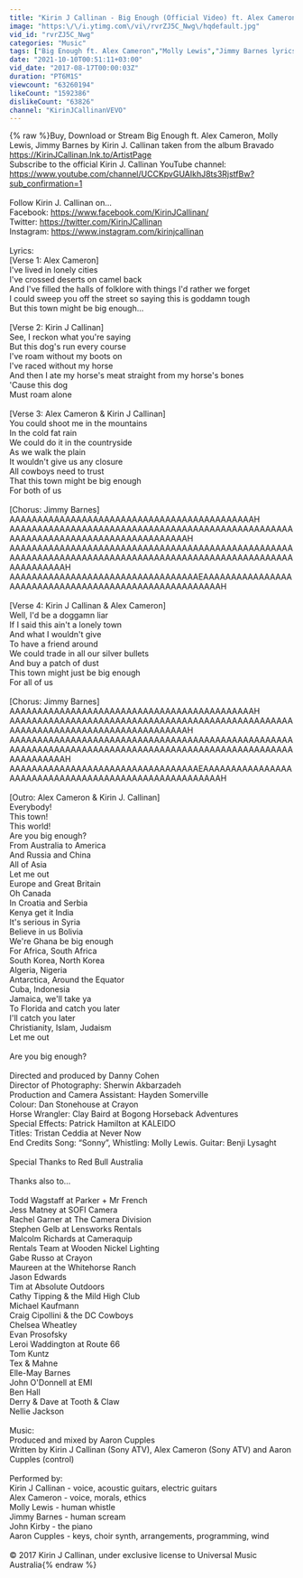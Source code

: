 ```yaml
---
title: "Kirin J Callinan - Big Enough (Official Video) ft. Alex Cameron, Molly Lewis, Jimmy Barnes"
image: "https:\/\/i.ytimg.com\/vi\/rvrZJ5C_Nwg\/hqdefault.jpg"
vid_id: "rvrZJ5C_Nwg"
categories: "Music"
tags: ["Big Enough ft. Alex Cameron","Molly Lewis","Jimmy Barnes lyrics"]
date: "2021-10-10T00:51:11+03:00"
vid_date: "2017-08-17T00:00:03Z"
duration: "PT6M1S"
viewcount: "63260194"
likeCount: "1592386"
dislikeCount: "63826"
channel: "KirinJCallinanVEVO"
---
```

{% raw %}Buy, Download or Stream Big Enough ft. Alex Cameron, Molly Lewis, Jimmy Barnes by Kirin J. Callinan taken from the album Bravado <a rel="nofollow" target="blank" href="https://KirinJCallinan.lnk.to/ArtistPage">https://KirinJCallinan.lnk.to/ArtistPage</a><br />Subscribe to the official Kirin J. Callinan YouTube channel: <a rel="nofollow" target="blank" href="https://www.youtube.com/channel/UCCKpvGUAIkhJ8ts3RjstfBw?sub_confirmation=1">https://www.youtube.com/channel/UCCKpvGUAIkhJ8ts3RjstfBw?sub_confirmation=1</a><br /><br />Follow Kirin J. Callinan on…<br />Facebook: <a rel="nofollow" target="blank" href="https://www.facebook.com/KirinJCallinan/">https://www.facebook.com/KirinJCallinan/</a><br />Twitter: <a rel="nofollow" target="blank" href="https://twitter.com/KirinJCallinan">https://twitter.com/KirinJCallinan</a><br />Instagram: <a rel="nofollow" target="blank" href="https://www.instagram.com/kirinjcallinan">https://www.instagram.com/kirinjcallinan</a><br /><br />Lyrics:<br />[Verse 1: Alex Cameron]<br />I've lived in lonely cities<br />I've crossed deserts on camel back<br />And I've filled the halls of folklore with things I'd rather we forget<br />I could sweep you off the street so saying this is goddamn tough<br />But this town might be big enough...<br /><br />[Verse 2: Kirin J Callinan]<br />See, I reckon what you're saying<br />But this dog's run every course<br />I've roam without my boots on<br />I've raced without my horse<br />And then I ate my horse's meat straight from my horse's bones<br />'Cause this dog<br />Must roam alone<br /><br />[Verse 3: Alex Cameron &amp; Kirin J Callinan]<br />You could shoot me in the mountains<br />In the cold fat rain<br />We could do it in the countryside<br />As we walk the plain<br />It wouldn't give us any closure<br />All cowboys need to trust<br />That this town might be big enough<br />For both of us<br /><br />[Chorus: Jimmy Barnes]<br />AAAAAAAAAAAAAAAAAAAAAAAAAAAAAAAAAAAAAAAAAAAAH<br />AAAAAAAAAAAAAAAAAAAAAAAAAAAAAAAAAAAAAAAAAAAAAAAAAAAAAAAAAAAAAAAAAAAAAAAAAAAAAAAAAAAH<br />AAAAAAAAAAAAAAAAAAAAAAAAAAAAAAAAAAAAAAAAAAAAAAAAAAAAAAAAAAAAAAAAAAAAAAAAAAAAAAAAAAAAAAAAAAAAAAAAAAAAAAAAAAAAAAAAH<br />AAAAAAAAAAAAAAAAAAAAAAAAAAAAAAAAAAEAAAAAAAAAAAAAAAAAAAAAAAAAAAAAAAAAAAAAAAAAAAAAAAAAAAAAAH<br /><br />[Verse 4: Kirin J Callinan &amp; Alex Cameron]<br />Well, I'd be a doggamn liar<br />If I said this ain't a lonely town<br />And what I wouldn't give<br />To have a friend around<br />We could trade in all our silver bullets<br />And buy a patch of dust<br />This town might just be big enough<br />For all of us<br /><br />[Chorus: Jimmy Barnes]<br />AAAAAAAAAAAAAAAAAAAAAAAAAAAAAAAAAAAAAAAAAAAAH<br />AAAAAAAAAAAAAAAAAAAAAAAAAAAAAAAAAAAAAAAAAAAAAAAAAAAAAAAAAAAAAAAAAAAAAAAAAAAAAAAAAAAH<br />AAAAAAAAAAAAAAAAAAAAAAAAAAAAAAAAAAAAAAAAAAAAAAAAAAAAAAAAAAAAAAAAAAAAAAAAAAAAAAAAAAAAAAAAAAAAAAAAAAAAAAAAAAAAAAAAH<br />AAAAAAAAAAAAAAAAAAAAAAAAAAAAAAAAAAEAAAAAAAAAAAAAAAAAAAAAAAAAAAAAAAAAAAAAAAAAAAAAAAAAAAAAAH<br /><br />[Outro: Alex Cameron &amp; Kirin J. Callinan]<br />Everybody!<br />This town!<br />This world!<br />Are you big enough?<br />From Australia to America<br />And Russia and China<br />All of Asia<br />Let me out<br />Europe and Great Britain<br />Oh Canada<br />In Croatia and Serbia<br />Kenya get it India<br />It's serious in Syria<br />Believe in us Bolivia<br />We're Ghana be big enough<br />For Africa, South Africa<br />South Korea, North Korea<br />Algeria, Nigeria<br />Antarctica, Around the Equator<br />Cuba, Indonesia<br />Jamaica, we'll take ya<br />To Florida and catch you later<br />I'll catch you later<br />Christianity, Islam, Judaism<br />Let me out<br /><br />Are you big enough?<br /><br />Directed and produced by Danny Cohen<br />Director of Photography: Sherwin Akbarzadeh<br />Production and Camera Assistant: Hayden Somerville<br />Colour: Dan Stonehouse at Crayon<br />Horse Wrangler: Clay Baird at Bogong Horseback Adventures<br />Special Effects: Patrick Hamilton at KALEIDO<br />Titles: Tristan Ceddia at Never Now<br />End Credits Song: “Sonny”, Whistling: Molly Lewis. Guitar: Benji Lysaght<br /><br />Special Thanks to Red Bull Australia<br /><br />Thanks also to…<br /><br />Todd Wagstaff at Parker + Mr French<br />Jess Matney at SOFI Camera<br />Rachel Garner at The Camera Division<br />Stephen Gelb at Lensworks Rentals<br />Malcolm Richards at Cameraquip<br />Rentals Team at Wooden Nickel Lighting<br />Gabe Russo at Crayon<br />Maureen at the Whitehorse Ranch<br />Jason Edwards<br />Tim at Absolute Outdoors<br />Cathy Tipping &amp; the Mild High Club<br />Michael Kaufmann<br />Craig Cipollini &amp; the DC Cowboys<br />Chelsea Wheatley<br />Evan Prosofsky<br />Leroi Waddington at Route 66<br />Tom Kuntz<br />Tex &amp; Mahne<br />Elle-May Barnes<br />John O'Donnell at EMI<br />Ben Hall<br />Derry &amp; Dave at Tooth &amp; Claw<br />Nellie Jackson<br /><br />Music:<br />Produced and mixed by Aaron Cupples<br />Written by Kirin J Callinan (Sony ATV), Alex Cameron (Sony ATV) and Aaron Cupples (control)<br /><br />Performed by:<br />Kirin J Callinan - voice, acoustic guitars, electric guitars<br />Alex Cameron - voice, morals, ethics<br />Molly Lewis - human whistle<br />Jimmy Barnes - human scream<br />John Kirby - the piano<br />Aaron Cupples - keys, choir synth, arrangements, programming, wind<br /><br />© 2017 Kirin J Callinan, under exclusive license to Universal Music Australia{% endraw %}
